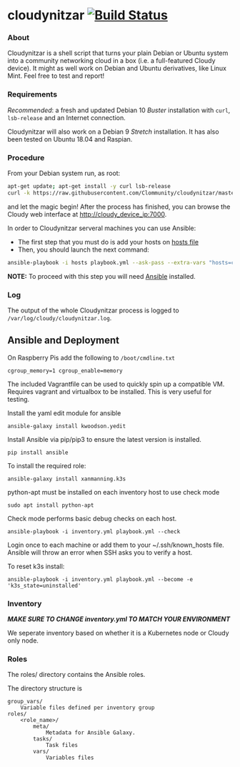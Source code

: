 # cloudynitzar [![Build Status](https://travis-ci.org/Clommunity/cloudynitzar.svg?branch=master)](https://travis-ci.org/Clommunity/cloudynitzar)

### About
Cloudynitzar is a shell script that turns your plain Debian or Ubuntu system into a community networking cloud in a box (i.e. a full-featured Cloudy device). It might as well work on Debian and Ubuntu derivatives, like Linux Mint. Feel free to test and report!

### Requirements
*Recommended*: a fresh and updated Debian 10 *Buster* installation with `curl`, `lsb-release` and an Internet connection.

Cloudynitzar will also work on a Debian 9 *Stretch* installation. It has also been tested on Ubuntu 18.04 and Raspian.

### Procedure
From your Debian system run, as root:

```sh
apt-get update; apt-get install -y curl lsb-release
curl -k https://raw.githubusercontent.com/Clommunity/cloudynitzar/master/cloudynitzar.sh | bash -
```

and let the magic begin! After the process has finished, you can browse the Cloudy web interface at [http://cloudy_device_ip:7000](http://cloudy_device_ip:7000).

In order to Cloudynitzar  serveral machines you can use Ansible:

- The first step that you must do is add your hosts on [hosts file](./hosts)
- Then, you should launch the next command:

```sh
ansible-playbook -i hosts playbook.yml --ask-pass --extra-vars "hosts=cloudy user=your_user_name"
```

**NOTE:** To proceed with this step you will need [Ansible](https://docs.ansible.com/ansible/latest/installation_guide/intro_installation.html) installed.

### Log
The output of the whole Cloudynitzar process is logged to `/var/log/cloudy/cloudynitzar.log`.

## Ansible and Deployment

On Raspberry Pis add the following to `/boot/cmdline.txt`

`cgroup_memory=1 cgroup_enable=memory`

The included Vagrantfile can be used to quickly spin up a compatible VM. Requires vagrant and virtualbox to be installed. This is very useful for testing.

Install the yaml edit module for ansible

`ansible-galaxy install kwoodson.yedit`

Install Ansible via pip/pip3 to ensure the latest version is installed.

`pip install ansible`

To install the required role:

`ansible-galaxy install xanmanning.k3s`

python-apt must be installed on each inventory host to use check mode

`sudo apt install python-apt`

Check mode performs basic debug checks on each host.

`ansible-playbook -i inventory.yml playbook.yml --check`

Login once to each machine or add them to your ~/.ssh/known_hosts file. Ansible will throw an error when SSH asks you to verify a host.

To reset k3s install:

`ansible-playbook -i inventory.yml playbook.yml --become -e 'k3s_state=uninstalled'`

### Inventory

***MAKE SURE TO CHANGE inventory.yml TO MATCH YOUR ENVIRONMENT***

We seperate inventory based on whether it is a Kubernetes node or Cloudy only node.

### Roles

The roles/ directory contains the Ansible roles.

The directory structure is

```
group_vars/
    Variable files defined per inventory group
roles/
    <role_name>/
        meta/
            Metadata for Ansible Galaxy.
        tasks/
            Task files
        vars/
            Variables files
```
